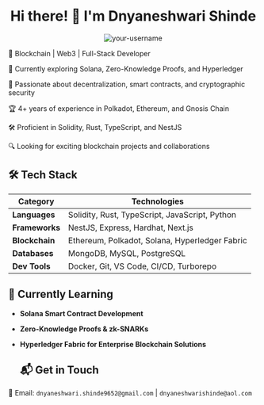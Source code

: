 <h1 align="center">Hi there! 👋 I'm Dnyaneshwari Shinde </h1>  

<p align="center">
  <img src="https://komarev.com/ghpvc/?username=your-username&label=Profile%20Views&color=0e75b6&style=flat" alt="your-username" />
</p>

🚀 Blockchain | Web3 | Full-Stack Developer  

🌱 Currently exploring Solana, Zero-Knowledge Proofs, and Hyperledger

🎯 Passionate about decentralization, smart contracts, and cryptographic security

🏆 4+ years of experience in Polkadot, Ethereum, and Gnosis Chain

🛠 Proficient in Solidity, Rust, TypeScript, and NestJS

🔍 Looking for exciting blockchain projects and collaborations


## 🛠 **Tech Stack**  
| **Category**  | **Technologies** |
|--------------|--------------------------------------------|
| **Languages** | Solidity, Rust, TypeScript, JavaScript, Python |
| **Frameworks** | NestJS, Express, Hardhat, Next.js |
| **Blockchain** | Ethereum, Polkadot, Solana, Hyperledger Fabric |
| **Databases** | MongoDB, MySQL, PostgreSQL |
| **Dev Tools** | Docker, Git, VS Code, CI/CD, Turborepo |

  ## 🌱 **Currently Learning**  
- **Solana Smart Contract Development**  
- **Zero-Knowledge Proofs & zk-SNARKs**  
- **Hyperledger Fabric for Enterprise Blockchain Solutions**  

  ## 📬 **Get in Touch**  
💌 Email: `dnyaneshwari.shinde9652@gmail.com` |  `dnyaneshwarishinde@aol.com`
